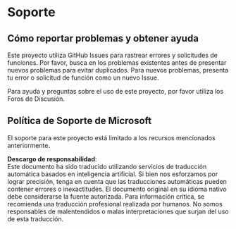 # Soporte

## Cómo reportar problemas y obtener ayuda  

Este proyecto utiliza GitHub Issues para rastrear errores y solicitudes de funciones. Por favor, busca en los problemas existentes antes de presentar nuevos problemas para evitar duplicados. Para nuevos problemas, presenta tu error o solicitud de función como un nuevo Issue.

Para ayuda y preguntas sobre el uso de este proyecto, por favor utiliza los Foros de Discusión.

## Política de Soporte de Microsoft  

El soporte para este proyecto está limitado a los recursos mencionados anteriormente.

**Descargo de responsabilidad**:  
Este documento ha sido traducido utilizando servicios de traducción automática basados en inteligencia artificial. Si bien nos esforzamos por lograr precisión, tenga en cuenta que las traducciones automáticas pueden contener errores o inexactitudes. El documento original en su idioma nativo debe considerarse la fuente autorizada. Para información crítica, se recomienda una traducción profesional realizada por humanos. No somos responsables de malentendidos o malas interpretaciones que surjan del uso de esta traducción.